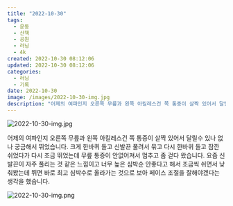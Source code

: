 ```yaml
---
title: "2022-10-30"
tags:
  - 운동
  - 산책
  - 공원
  - 러닝
  - 4k
created: 2022-10-30 08:12:06
updated: 2022-10-30 08:12:06
categories:
  - 러닝
  - 기록
date: 2022-10-30
image: /images/2022-10-30-img.jpg
description: "어제의 여파인지 오른쪽 무릎과 왼쪽 아킬레스건 쪽 통증이 살짝 있어서 달릴수 있나 없나 궁금해서 뛰었습니다. 크게 한바퀴 돌고 신발끈 풀려서 묶고 다시 한바퀴 돌고 잠깐 쉬었다가 다시 조금 뛰었는데 무릎 통증이 안없어져서 멈추고 좀 걷다 왔습니다. 요즘 신발끈이 자주 풀리는 것 같은 느"
---
```


![2022-10-30-img.jpg](/images/2022-10-30-img.jpg)
 
 

어제의 여파인지 오른쪽 무릎과 왼쪽 아킬레스건 쪽 통증이 살짝 있어서 달릴수 있나 없나 궁금해서 뛰었습니다. 크게 한바퀴 돌고 신발끈 풀려서 묶고 다시 한바퀴 돌고 잠깐 쉬었다가 다시 조금 뛰었는데 무릎 통증이 안없어져서 멈추고 좀 걷다 왔습니다. 요즘 신발끈이 자주 풀리는 것 같은 느낌이고 너무 높은 심박순 안좋다고 해서 조금씩 쉬면서 낮춰봤는데 뛰면 바로 최고 심박수로 올라가는 것으로 보아 페이스 조절을 잘해야겠다는 생각을 했습니다. 

 
 ![2022-10-30-img.png](/images/2022-10-30-img.png)
